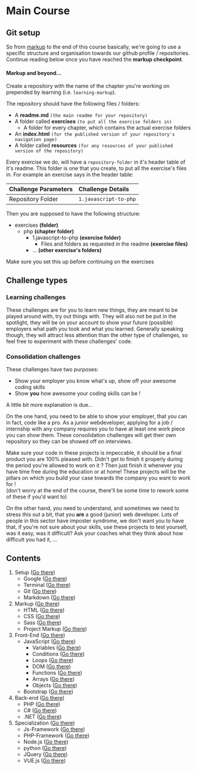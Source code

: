 # Main Course


## Git setup
So from [markup](./2.markup) to the end of this course basically, we're going to use a specific structure and organisation towards our github profile / repositories.
Continue reading below once you have reached the **markup checkpoint**. 

#### Markup and beyond... 
Create a repository with the name of the chapter you're working on prepended by learning (i.e. `learning-markup`).

The repository should have the following files / folders:
- A **readme.md** `(the main readme for your repository)`
- A folder called **exercises** `(to put all the exercise folders in)`
    - A folder for every chapter, which contains the actual exercise folders
- An **index.html** `(for the published version of your repository's navigation page)`
- A folder called **resources** `(for any resources of your published version of the repository)`

Every exercise we do, will have a `repository-folder` in it's header table of it's readme. This folder is one that you create, to put
all the exercise's files in. For example an exercise says in the header table:

|Challenge Parameters  |Challenge Details              |
|:---------------------|:------------------------------|
|Repository Folder     |`1.javascript-to-php`          |

Then you are supposed to have the following structure:

- exercises **(folder)**
    - php **(chapter folder)**
        - 1.javascript-to-php **(exercise folder)**
            - Files and folders as requested in the readme **(exercise files)**
        - ... **(other exercise's folders)**
        

Make sure you set this up before continuing on the exercises




## Challenge types 

### Learning challenges
These challenges are for you to learn new things, they are meant to be played around with, try out things with.
They will also not be put in the spotlight, they will be on your account to show your future (possible) employers what path you took and what you learned.
Generally speaking though, they will attract less attention than the other type of challenges, so feel free to experiment with these challenges' code.

### Consolidation challenges 
These challenges have two purposes:
- Show your employer you know what's up, show off your awesome coding skills
- Show **you** how awesome your coding skills can be !

A little bit more explanation is due... 

On the one hand, you need to be able to show your employer, that you can in fact, code like a pro. As a junior webdeveloper, applying for a job / internship
with any company requires you to have at least one work piece you can show them. These consolidation challenges will get their own repository so they can be showed off on
interviews. 

Make sure your code in these projects is impeccable, it should be a final product you are 100% pleased with. Didn't get to finish it properly during the period you're allowed
to work on it ? Then just finish it whenever you have time free during the education or at home!
These projects will be the pillars on which you build your case towards the company you want to work for ! <br/>
(don't worry at the end of the course, there'll be some time to rework some of these if you'd want to) 

On the other hand, you need to understand, and sometimes we need to stress this out a bit, that you **are** a good (junior) web developer.
Lots of people in this sector have imposter syndrome, we don't want you to have that, if you're not sure about your skills, use these projects to test yourself, 
was it easy, was it difficult? Ask your coaches what they think about how difficult you had it, ... 




## Contents
1. Setup ([Go there](./1.main-course/1.setup))
    * Google ([Go there](./1.main-course/1.setup/1.google/README.md))
    * Terminal ([Go there](./1.main-course/1.setup/2.terminal/README.md))
    * Git ([Go there](./1.main-course/1.setup/3.git/README.md))
    * Markdown ([Go there](./1.main-course/1.setup/4.markdown/README.md))
2. Markup ([Go there](./1.main-course/2.markup))
    * HTML ([Go there](./1.main-course/2.markup/2.html/README.md))
    * CSS ([Go there](./1.main-course/2.markup/3.css/README.md))
    * Sass ([Go there](./1.main-course/2.markup/4.sass/README.md))
    * Project Markup ([Go there](./1.main-course/2.markup/5.project-markup/README.md))
3. Front-End ([Go there](./1.main-course/3.front-end))
    * JavaScript ([Go there](./1.main-course/3.front-end/1.javascript))
        * Variables ([Go there](./1.main-course/3.front-end/1.javascript/1.variables/README.md))
        * Conditions ([Go there](./1.main-course/3.front-end/1.javascript/2.conditions/README.md))
        * Loops ([Go there](./1.main-course/3.front-end/1.javascript/3.loops/README.md))
        * DOM ([Go there](./1.main-course/3.front-end/1.javascript/4.dom/README.md))
        * Functions ([Go there](./1.main-course/3.front-end/1.javascript/5.functions/README.md))
        * Arrays ([Go there](./1.main-course/3.front-end/1.javascript/6.arrays/README.md))
        * Objects ([Go there](./1.main-course/3.front-end/1.javascript/7.objects/README.md))
    * Bootstrap ([Go there](./1.main-course/3.front-end/2.bootstrap/README.md))
4. Back-end ([Go there](./1.main-course/4.back-end))
    * PHP ([Go there](./1.main-course/4.back-end/1.php))
    * C# ([Go there](./1.main-course/4.back-end/2.c#))
    * .NET ([Go there](./1.main-course/4.back-end/3..net))
5. Specialization ([Go there](./1.main-course/5.specialization))
    * Js-Framework ([Go there](./1.main-course/5.specialization/1.js-framework))
    * PHP-Framework ([Go there](./1.main-course/5.specialization/2.php-framework))
    * Node.js ([Go there](./1.main-course/5.specialization/3.node.js))
    * python ([Go there](./1.main-course/5.specialization/4.python))
    * JQuery ([Go there](./1.main-course/5.specialization/5.jquery))
    * VUE.js ([Go there](./1.main-course/5.specialization/6.vue))
